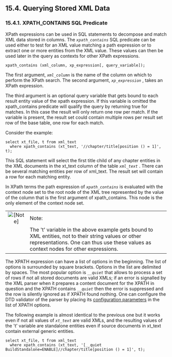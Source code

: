 <div>

<div>

<div>

<div>

## 15.4. Querying Stored XML Data

</div>

</div>

</div>

<div>

<div>

<div>

<div>

### 15.4.1. XPATH_CONTAINS SQL Predicate

</div>

</div>

</div>

XPath expressions can be used in SQL statements to decompose and match
XML data stored in columns. The *`xpath_contains`* SQL predicate can be
used either to test for an XML value matching a path expression or to
extract one or more entities from the XML value. These values can then
be used later in the query as contexts for other XPath expressions.

``` programlisting
xpath_contains (xml_column, xp_expression[, query_variable]);
```

The first argument, *`xml_column`* is the name of the column on which to
perform the XPath search. The second argument, *`xp_expression`* , takes
an XPath expression.

The third argument is an optional query variable that gets bound to each
result entity value of the xpath expression. If this variable is omitted
the xpath_contains predicate will qualify the query by returning true
for matches. In this case the result will only return one row per match.
If the variable is present, the result set could contain multiple rows
per result set row of the base table, one row for each match.

Consider the example:

``` programlisting
select xt_file, t from xml_text
  where xpath_contains (xt_text, '//chapter/title[position () = 1]', t);
```

This SQL statement will select the first title child of any chapter
entities in the XML documents in the xt_text column of the table
*`xml_text`* . There can be several matching entities per row of
xml_text. The result set will contain a row for each matching entity.

In XPath terms the path expression of *`xpath_contains`* is evaluated
with the context node set to the root node of the XML tree represented
by the value of the column that is the first argument of xpath_contains.
This node is the only element of the context node set.

<div>

|                              |                                                                                                                                                                                              |
|:----------------------------:|:---------------------------------------------------------------------------------------------------------------------------------------------------------------------------------------------|
| ![\[Note\]](images/note.png) | Note:                                                                                                                                                                                        |
|                              | The 't' variable in the above example gets bound to XML entities, not to their string values or other representations. One can thus use these values as context nodes for other expressions. |

</div>

The XPATH expression can have a list of options in the beginning. The
list of options is surrounded by square brackets. Options in the list
are delimited by spaces. The most popular option is *`__quiet`* that
allows to process a set of rows if not all stored documents are valid
XMLs; if an error is signalled by the XML parser when it prepares a
content document for the XPATH in question and the XPATH contains
*`__quiet`* then the error is suppressed and the row is silently ignored
as if XPATH found nothing. One can configure the DTD validator of the
parser by placing its <a href="dtd_config.html" class="link"
title="15.7.2. Configuration Options of the DTD Validator">configuration
parameters</a> in the list of XPATH options.

The following example is almost identical to the previous one but it
works even if not all values of *`xt_text`* are valid XMLs, and the
resulting values of the 't' variable are standalone entities even if
source documents in xt_text contain external generic entities.

``` programlisting
select xt_file, t from xml_text
  where xpath_contains (xt_text, '[__quiet BuildStandalone=ENABLE]//chapter/title[position () = 1]', t);
```

</div>

</div>
